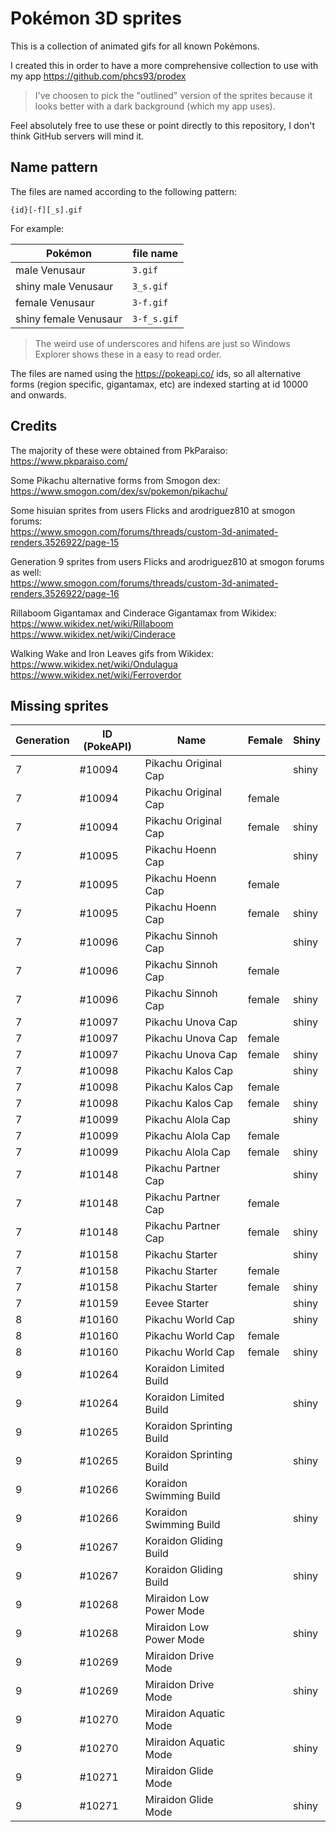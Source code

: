 # Pokémon 3D sprites

This is a collection of animated gifs for all known Pokémons.

I created this in order to have a more comprehensive collection to use with my app https://github.com/phcs93/prodex

> I've choosen to pick the "outlined" version of the sprites because it looks better with a dark background (which my app uses).

Feel absolutely free to use these or point directly to this repository, I don't think GitHub servers will mind it.

## Name pattern

The files are named according to the following pattern:

`{id}[-f][_s].gif`

For example:

| Pokémon | file name |
| - | - |
| male Venusaur | `3.gif` |
| shiny male Venusaur | `3_s.gif` |
| female Venusaur | `3-f.gif` |
| shiny female Venusaur | `3-f_s.gif` |

> The weird use of underscores and hifens are just so Windows Explorer shows these in a easy to read order.

The files are named using the https://pokeapi.co/ ids, so all alternative forms (region specific, gigantamax, etc) are indexed starting at id 10000 and onwards.

## Credits

The majority of these were obtained from PkParaiso:  
https://www.pkparaiso.com/

Some Pikachu alternative forms from Smogon dex:  
https://www.smogon.com/dex/sv/pokemon/pikachu/

Some hisuian sprites from users Flicks and arodriguez810 at smogon forums:  
https://www.smogon.com/forums/threads/custom-3d-animated-renders.3526922/page-15

Generation 9 sprites from users Flicks and arodriguez810 at smogon forums as well:  
https://www.smogon.com/forums/threads/custom-3d-animated-renders.3526922/page-16

Rillaboom Gigantamax and Cinderace Gigantamax from Wikidex:  
https://www.wikidex.net/wiki/Rillaboom  
https://www.wikidex.net/wiki/Cinderace  

Walking Wake and Iron Leaves gifs from Wikidex:  
https://www.wikidex.net/wiki/Ondulagua  
https://www.wikidex.net/wiki/Ferroverdor  

## Missing sprites

| Generation | ID (PokeAPI) | Name | Female | Shiny | 
| - | - | - | - | - | 
| 7 | #10094 | Pikachu Original Cap |  | shiny |
| 7 | #10094 | Pikachu Original Cap | female |  |
| 7 | #10094 | Pikachu Original Cap | female | shiny |
| 7 | #10095 | Pikachu Hoenn Cap |  | shiny |
| 7 | #10095 | Pikachu Hoenn Cap | female |  |
| 7 | #10095 | Pikachu Hoenn Cap | female | shiny |
| 7 | #10096 | Pikachu Sinnoh Cap |  | shiny |
| 7 | #10096 | Pikachu Sinnoh Cap | female |  |
| 7 | #10096 | Pikachu Sinnoh Cap | female | shiny |
| 7 | #10097 | Pikachu Unova Cap |  | shiny |
| 7 | #10097 | Pikachu Unova Cap | female |  |
| 7 | #10097 | Pikachu Unova Cap | female | shiny |
| 7 | #10098 | Pikachu Kalos Cap |  | shiny |
| 7 | #10098 | Pikachu Kalos Cap | female |  |
| 7 | #10098 | Pikachu Kalos Cap | female | shiny |
| 7 | #10099 | Pikachu Alola Cap |  | shiny |
| 7 | #10099 | Pikachu Alola Cap | female |  |
| 7 | #10099 | Pikachu Alola Cap | female | shiny |
| 7 | #10148 | Pikachu Partner Cap |  | shiny |
| 7 | #10148 | Pikachu Partner Cap | female |  |
| 7 | #10148 | Pikachu Partner Cap | female | shiny |
| 7 | #10158 | Pikachu Starter |  | shiny |
| 7 | #10158 | Pikachu Starter | female |  |
| 7 | #10158 | Pikachu Starter | female | shiny |
| 7 | #10159 | Eevee Starter |  | shiny |
| 8 | #10160 | Pikachu World Cap |  | shiny |
| 8 | #10160 | Pikachu World Cap | female |  |
| 8 | #10160 | Pikachu World Cap | female | shiny |
| 9 | #10264 | Koraidon Limited Build |  |  |
| 9 | #10264 | Koraidon Limited Build |  | shiny |
| 9 | #10265 | Koraidon Sprinting Build |  |  |
| 9 | #10265 | Koraidon Sprinting Build |  | shiny |
| 9 | #10266 | Koraidon Swimming Build |  |  |
| 9 | #10266 | Koraidon Swimming Build |  | shiny |
| 9 | #10267 | Koraidon Gliding Build |  |  |
| 9 | #10267 | Koraidon Gliding Build |  | shiny |
| 9 | #10268 | Miraidon Low Power Mode |  |  |
| 9 | #10268 | Miraidon Low Power Mode |  | shiny |
| 9 | #10269 | Miraidon Drive Mode |  |  |
| 9 | #10269 | Miraidon Drive Mode |  | shiny |
| 9 | #10270 | Miraidon Aquatic Mode |  |  |
| 9 | #10270 | Miraidon Aquatic Mode |  | shiny |
| 9 | #10271 | Miraidon Glide Mode |  |  |
| 9 | #10271 | Miraidon Glide Mode |  | shiny |
